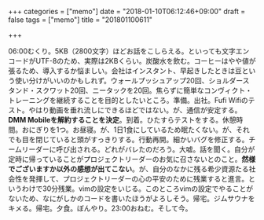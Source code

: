 +++
categories = ["memo"]
date = "2018-01-10T06:12:46+09:00"
draft = false
tags = ["memo"]
title = "201801100611"

+++

06:00むくり。5KB（2800文字）ほどお話をこしらえる。といっても文字エンコードがUTF-8のため、実際は2KBくらい。炭酸水を飲む。コーヒーはやや値が張るため、導入するか悩ましい。会社はインスタント、早起きしたときは豆という使い分けがいいのかもしれず。ウォールプッシュアップ20回、ショルダースタンド・スクワット20回、ニータックを20回。焦らずに簡単なコンヴィクト・トレーニングを継続することを目的としたいところ。準備。出社。Fufi Wifiのテスト。やはり動画を垂れ流しにできるほどではない。が、通信が安定する。**DMM Mobileを解約することを決定**。到着。ひたすらテストをする。休憩時間。おにぎりを1つ。お昼寝。が、1日1食にしているため眠たくない。が、それでも目を閉じていると頭がすっきりする。行動再開。細かいバグを修正する。チームリーダーに呼び出される。どれがバレたのだろう。大嘘。話を聞く。自分が定時に帰っていることがプロジェクトリーダーのお気に召さないとのこと。**然様でございますか以外の感想が出てこない**。が、自分のなかに残る希少資源たる社会性を発揮して、プロジェクトリーダーの心の平安のために残業すると進言。というわけで30分残業。vimの設定をいじる。このところvimの設定でやることがないため、なにがしかのコードを書いたほうがよろしそう。帰宅。ジムサウナをキメる。帰宅。夕食。ぼんやり。23:00おねむ。そして今。
